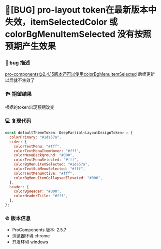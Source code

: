 # 🐛[BUG] pro-layout token在最新版本中失效，itemSelectedColor 或 colorBgMenuItemSelected 没有按照预期产生效果

### 🐛 bug 描述

pro-components@2.4.15版本还可以使用colorBgMenuItemSelected 后续更新以后就不生效了

### 🏞 期望结果

根据的token出现预期改变

### 💻 复现代码

```javascript
const defaultThemeToken: DeepPartial<LayoutDesignToken> = {
  colorPrimary: "#1da57a",
  sider: {
    colorTextMenu: "#fff",
    colorTextMenuItemHover: "#fff",
    colorMenuBackground: "#000",
    colorTextMenuSelected: "#fff",
    colorBgMenuItemSelected: "#1da57a",
    colorTextSubMenuSelected: "#fff",
    colorTextMenuActive: "#fff",
    colorBgMenuItemCollapsedElevated: "#000",
  },
  header: {
    colorBgHeader: "#000",
    colorHeaderTitle: "#fff",
  },
};
```

### © 版本信息

- ProComponents 版本: 2.5.7
- 浏览器环境 chrome
- 开发环境 windows

